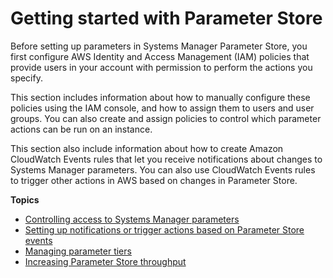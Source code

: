 # Getting started with Parameter Store<a name="sysman-paramstore-settingup"></a>

Before setting up parameters in Systems Manager Parameter Store, you first configure AWS Identity and Access Management \(IAM\) policies that provide users in your account with permission to perform the actions you specify\. 

This section includes information about how to manually configure these policies using the IAM console, and how to assign them to users and user groups\. You can also create and assign policies to control which parameter actions can be run on an instance\. 

This section also include information about how to create Amazon CloudWatch Events rules that let you receive notifications about changes to Systems Manager parameters\. You can also use CloudWatch Events rules to trigger other actions in AWS based on changes in Parameter Store\.

**Topics**
+ [Controlling access to Systems Manager parameters](sysman-paramstore-access.md)
+ [Setting up notifications or trigger actions based on Parameter Store events](sysman-paramstore-cwe.md)
+ [Managing parameter tiers](parameter-store-advanced-parameters.md)
+ [Increasing Parameter Store throughput](parameter-store-throughput.md)